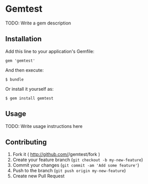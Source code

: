 # Gemtest

TODO: Write a gem description

## Installation

Add this line to your application's Gemfile:

    gem 'gemtest'

And then execute:

    $ bundle

Or install it yourself as:

    $ gem install gemtest

## Usage

TODO: Write usage instructions here

## Contributing

1. Fork it ( http://github.com/<my-github-username>/gemtest/fork )
2. Create your feature branch (`git checkout -b my-new-feature`)
3. Commit your changes (`git commit -am 'Add some feature'`)
4. Push to the branch (`git push origin my-new-feature`)
5. Create new Pull Request
